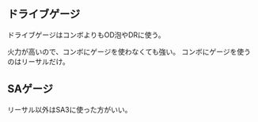 ## ドライブゲージ

ドライブゲージはコンボよりもOD泡やDRに使う。

火力が高いので、コンボにゲージを使わなくても強い。
コンボにゲージを使うのはリーサルだけ。

## SAゲージ

リーサル以外はSA3に使った方がいい。

